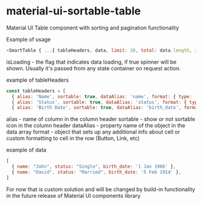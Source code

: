 # material-ui-sortable-table
Material UI Table component with sorting and pagination functionality

Example of usage
```javascript
<SmartTable { ...{ tableHeaders, data, limit: 20, total: data.length, isLoading } } />
```

isLoading - the flag that indicates data loading, if true spinner will be shown.
Usually it's passed from any state container on request action.

example of tableHeaders
```javascript
const tableHeaders = [
  { alias: 'Name', sortable: true, dataAlias: 'name', format: { type: 'link', url: 'http://someurl' } },
  { alias: 'Status', sortable: true, dataAlias: 'status', format: { type: 'status' } },
  { alias: 'Birth Date', sortable: true, dataAlias: 'birth_date', format: { type: 'date' } }]
```

alias - name of column in the column header
sortable - show or not sortable icon in the column header
dataAlias - property name of the object in the data array
format - object that sets up any additional info about cell or custom formatting to cell in the row (Button, Link, etc)

example of data
```javascript
[
  { name: "John", status: "Single", birth_date: '1 Jan 1966' },
  { name: "David", status: "Married", birth_date: '5 Feb 1914' },
]
```

For now that is custom solution and will be changed by build-in functionality in the future release of Material UI components library


